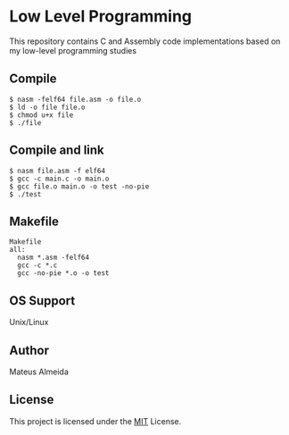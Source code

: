 # Low Level Programming

This repository contains C and Assembly code implementations based on my low-level programming studies

## Compile

```
$ nasm -felf64 file.asm -o file.o
$ ld -o file file.o
$ chmod u+x file
$ ./file
```

## Compile and link

```
$ nasm file.asm -f elf64
$ gcc -c main.c -o main.o
$ gcc file.o main.o -o test -no-pie
$ ./test
```

## Makefile

```
Makefile
all:
  nasm *.asm -felf64
  gcc -c *.c
  gcc -no-pie *.o -o test
```

## OS Support

Unix/Linux

## Author

Mateus Almeida

## License

This project is licensed under the [MIT](https://github.com/imsouza/low-level-programming/blob/main/LICENSE) License.
